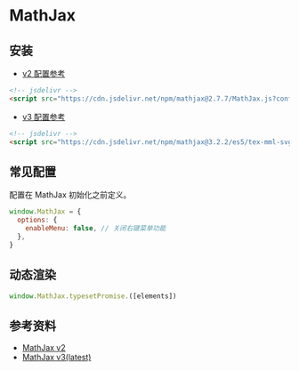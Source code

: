 <script setup lang="ts">
import { ref } from 'vue'

const activeName = ref('v3')
</script>

# MathJax

## 安装

<Tabs v-model="activeName">
  <TabPane label="v2" name="v2">

- [v2 配置参考](https://docs.mathjax.org/en/v2.7-latest/config-files.html#the-tex-mml-am-chtml-configuration-file)

```html
<!-- jsdelivr -->
<script src="https://cdn.jsdelivr.net/npm/mathjax@2.7.7/MathJax.js?config=TeX-MML-AM_SVG"></script>
```

  </TabPane>

  <TabPane label="v3" name="v3">

- [v3 配置参考](https://docs.mathjax.org/en/latest/web/components/combined.html)

```html
<!-- jsdelivr -->
<script src="https://cdn.jsdelivr.net/npm/mathjax@3.2.2/es5/tex-mml-svg.min.js"></script>
```

  </TabPane>
</Tabs>

## 常见配置

配置在 MathJax 初始化之前定义。

<Tabs v-model="activeName">
<TabPane label="v3" name="v3">

```js
window.MathJax = {
  options: {
    enableMenu: false, // 关闭右键菜单功能
  },
}
```

</TabPane>
</Tabs>

## 动态渲染

<Tabs v-model="activeName">
<TabPane label="v3" name="v3">

```js
window.MathJax.typesetPromise.([elements])
```

</TabPane>
</Tabs>

## 参考资料

- [MathJax v2](https://docs.mathjax.org/en/v2.7-latest/)
- [MathJax v3(latest)](https://docs.mathjax.org/en/latest/)
